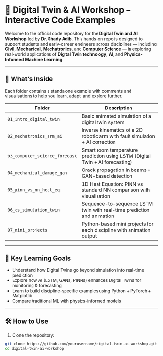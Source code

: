 # 🚀 Digital Twin & AI Workshop – Interactive Code Examples

Welcome to the official code repository for the **Digital Twin and AI Workshop** led by **Dr. Shady Adib**. This hands-on repo is designed to support students and early-career engineers across disciplines — including **Civil**, **Mechanical**, **Mechatronics**, and **Computer Science** — in exploring real-world applications of **Digital Twin technology**, **AI**, and **Physics-Informed Machine Learning**.

---

## 🧩 What’s Inside

Each folder contains a standalone example with comments and visualisations to help you learn, adapt, and explore further.

| Folder                          | Description                                                                 |
|---------------------------------|-----------------------------------------------------------------------------|
| `01_intro_digital_twin`         | Basic animated simulation of a digital twin system                         |
| `02_mechatronics_arm_ai`        | Inverse kinematics of a 2D robotic arm with fault simulation + AI correction |
| `03_computer_science_forecast`  | Smart room temperature prediction using LSTM (Digital Twin + AI forecasting) |
| `04_mechanical_damage_gan`      | Crack propagation in beams + GAN-based detection                            |
| `05_pinn_vs_nn_heat_eq`         | 1D Heat Equation: PINN vs standard NN comparison with visualisation         |
| `06_cs_simulation_twin`         | Sequence-to-sequence LSTM twin with real-time prediction and animation      |
| `07_mini_projects`              | Python-based mini projects for each discipline with animation output        |

---

## 🧪 Key Learning Goals

- Understand how Digital Twins go beyond simulation into real-time prediction
- Explore how AI (LSTM, GANs, PINNs) enhances Digital Twins for monitoring & forecasting
- Learn to build discipline-specific examples using Python + PyTorch + Matplotlib
- Compare traditional ML with physics-informed models

---

## 🛠️ How to Use

1. Clone the repository:

```bash
git clone https://github.com/yourusername/digital-twin-ai-workshop.git
cd digital-twin-ai-workshop
